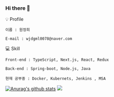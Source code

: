 ### Hi there 👋

💡 Profile 

    이름 : 원정희

    E-mail : wjdgml0078@naver.com

💻 Skill

    Front-end : TypeScript, Next.js, React, Redux

    Back-end : Spring-boot, Node.js, Java

    현재 공부중 : Docker, Kubernets, Jenkins , MSA 



[![Anurag's github stats](https://github-readme-stats.vercel.app/api?username=WONJUNGHEE)](https://github.com/anuraghazra/github-readme-stats)
<img src="http://mazassumnida.wtf/api/v2/generate_badge?boj=wjdgml0078">

